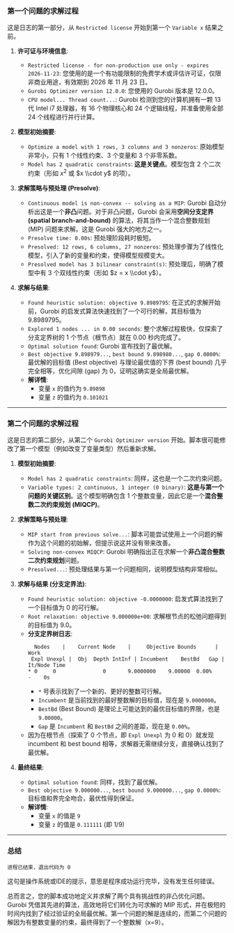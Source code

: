 ### 第一个问题的求解过程

这是日志的第一部分，从 `Restricted license` 开始到第一个 `Variable x` 结果之前。

1.  **许可证与环境信息**:

      * `Restricted license - for non-production use only - expires 2026-11-23`: 您使用的是一个有功能限制的免费学术或评估许可证，仅限非商业用途，有效期到 2026 年 11 月 23 日。
      * `Gurobi Optimizer version 12.0.0`: 您使用的 Gurobi 版本是 12.0.0。
      * `CPU model... Thread count...`: Gurobi 检测到您的计算机拥有一颗 13 代 Intel i7 处理器，有 16 个物理核心和 24 个逻辑线程，并准备使用全部 24 个线程进行并行计算。

2.  **模型初始摘要**:

      * `Optimize a model with 1 rows, 3 columns and 3 nonzeros`: 原始模型非常小，只有 1 个线性约束、3 个变量和 3 个非零系数。
      * `Model has 2 quadratic constraints`: **这是关键点**。模型包含 2 个二次约束（形如 $x^2$ 或 $x \\cdot y$ 的项）。

3.  **求解策略与预处理 (Presolve)**:

      * `Continuous model is non-convex -- solving as a MIP`: Gurobi 自动分析出这是一个**非凸**问题。对于非凸问题，Gurobi 会采用**空间分支定界 (spatial branch-and-bound)** 的算法，将其当作一个混合整数规划 (MIP) 问题来求解。这是 Gurobi 强大的地方之一。
      * `Presolve time: 0.00s`: 预处理阶段耗时极短。
      * `Presolved: 12 rows, 6 columns, 27 nonzeros`: 预处理步骤为了线性化模型，引入了新的变量和约束，使得模型规模变大。
      * `Presolved model has 3 bilinear constraint(s)`: 预处理后，明确了模型中有 3 个双线性约束（形如 $z = x \\cdot y$）。

4.  **求解与结果**:

      * `Found heuristic solution: objective 9.8989795`: 在正式的求解开始前，Gurobi 的启发式算法快速找到了一个可行的解，其目标值为 9.8989795。
      * `Explored 1 nodes ... in 0.00 seconds`: 整个求解过程极快，仅探索了分支定界树的 1 个节点（根节点）就在 0.00 秒内完成了。
      * `Optimal solution found`: Gurobi 宣布找到了最优解。
      * `Best objective 9.898979...`, `best bound 9.898980...`, `gap 0.0000%`: 最优解的目标值 (Best objective) 与理论最优值的下界 (best bound) 几乎完全相等，优化间隙 (gap) 为 0，证明这确实是全局最优解。
      * **解详情**:
          * 变量 `x` 的值约为 `9.89898`
          * 变量 `z` 的值约为 `0.101021`

-----

### 第二个问题的求解过程

这是日志的第二部分，从第二个 `Gurobi Optimizer version` 开始。脚本很可能修改了第一个模型（例如改变了变量类型）然后重新求解。

1.  **模型初始摘要**:

      * `Model has 2 quadratic constraints`: 同样，这也是一个二次约束问题。
      * `Variable types: 2 continuous, 1 integer (0 binary)`: **这是与第一个问题的关键区别**。这个模型明确包含 1 个整数变量，因此它是一个**混合整数二次约束规划 (MIQCP)**。

2.  **求解策略与预处理**:

      * `MIP start from previous solve...`: 脚本可能尝试使用上一个问题的解作为这个问题的初始解，但提示说这并没有带来改善。
      * `Solving non-convex MIQCP`: Gurobi 明确指出正在求解一个**非凸混合整数二次约束规划**问题。
      * `Presolved...`: 预处理结果与第一个问题相同，说明模型结构非常相似。

3.  **求解与结果 (分支定界法)**:

      * `Found heuristic solution: objective -0.0000000`: 启发式算法找到了一个目标值为 0 的可行解。
      * `Root relaxation: objective 9.000000e+00`: 求解根节点的松弛问题得到的目标值为 9.0。
      * **分支定界树日志**:
        ```
          Nodes    |    Current Node    |     Objective Bounds      |     Work
         Expl Unexpl |  Obj  Depth IntInf | Incumbent    BestBd   Gap | It/Node Time
        * 0     0               0       9.0000000    9.00000  0.00%     -    0s
        ```
          * `*` 号表示找到了一个新的、更好的整数可行解。
          * `Incumbent` 是当前找到的最好整数解的目标值，现在是 `9.0000000`。
          * `BestBd` (Best Bound) 是理论上可能达到的最优目标值的界限，也是 `9.00000`。
          * `Gap` 是 `Incumbent` 和 `BestBd` 之间的差距，现在是 `0.00%`。
      * 因为在根节点（探索了 0 个节点，即 `Expl Unexpl` 为 0 和 0）就发现 incumbent 和 best bound 相等，求解器无需继续分支，直接确认找到了最优解。

4.  **最终结果**:

      * `Optimal solution found`: 同样，找到了最优解。
      * `Best objective 9.000000...`, `best bound 9.000000...`, `gap 0.0000%`: 目标值和界完全吻合，最优性得到保证。
      * **解详情**:
          * 变量 `x` 的值是 `9`
          * 变量 `z` 的值是 `0.111111` (即 1/9)

-----

### 总结

`进程已结束，退出代码为 0`

这句是操作系统或IDE的提示，意思是程序成功运行完毕，没有发生任何错误。

总而言之，您的脚本成功地定义并求解了两个具有挑战性的非凸优化问题。Gurobi 凭借其先进的算法，高效地将它们转化为可求解的 MIP 形式，并在极短的时间内找到了经过验证的全局最优解。第一个问题的解是连续的，而第二个问题的解因为有整数变量的约束，最终得到了一个整数解（x=9）。